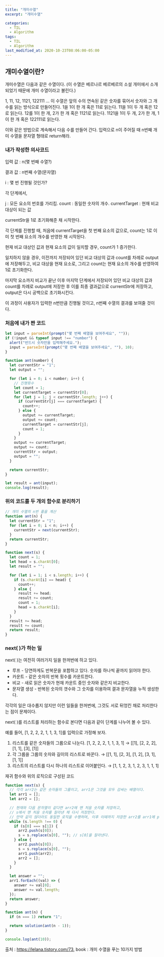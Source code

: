 ```yaml
---
title: "개미수열"
excerpt: "개미수열"

categories:
  - TIL
  - Algorithm
tags:
  - TIL
  - Algorithm
last_modified_at: 2020-10-23T08:06:00-05:00
---
```


## 개미수열이란?

개미수열은 다음과 같은 수열이다. (이 수열은 베르나르 베르베르의 소설 개미에서 소개되었기 때문에 개미 수열이라고 불린다.)

1, 11, 12, 1121, 122111 ... 이 수열은 앞의 수의 연속된 같은 숫자를 묶어서 숫자와 그 개수를 읽는 방식으로 만들어진다. 1을 1이 한 개 혹은 11로 읽는다. 11을 1이 두 개 혹은 12로 읽는다. 12를 1이 한 개, 2가 한 개 혹은 1121로 읽는다. 1121을 1이 두 개, 2가 한 개, 1이 한 개 혹은 122111로 읽는다.

이와 같은 방법으로 계속해서 다음 수를 만들어 간다. 입력으로 n이 주어질 때 n번째 개미 수열을 문자열 형태로 return해라.

### 내가 작성한 의사코드

입력 값 : n(몇 번째 수열?)

결과 값 : n번째 수열(문자열)

i : 몇 번 진행될 것인가?

각 단계에서,

j : 모든 요소의 번호를 가리킴. count : 동일한 숫자의 개수. currentTarget : 현재 비교 대상이 되는 값

currentStr을 1로 초기화해준 채 시작한다.

각 단계를 진행할 때, 처음에 currentTarget을 첫 번째 요소의 값으로, count는 1로 이미 첫 번째 요소의 개수를 반영한 채 시작된다.

현재 비교 대상인 값과 현재 요소의 값이 일치할 경우, count가 1 증가한다.

일치하지 않을 경우, 이전까지 저장되어 있던 비교 대상의 값과 count를 차례로 output에 저장해두고, 비교 대상을 현재 요소로, 그리고 count는 현재 요소의 개수를 반영하여 1로 초기화한다.

마지막 요소까지 비교가 끝난 이후 마지막 단계에서 저장되어 있던 비교 대상의 값과 count를 차례로 output에 저장한 후 이를 최종 결과값으로 currentStr에 저장하고, output은 다시 공백으로 초기화시킨다.

이 과정이 사용자가 입력한 n번만큼 진행될 것이고, n번째 수열의 결과를 보여줄 것이다.

### 처음에 내가 짠 코드

```jsx
let input = parseInt(prompt("몇 번째 배열을 보여주세요", ""));
if (!input && typeof input !== "number") {
  alert("반드시 숫자만을 입력해주세요.");
  input = parseInt(prompt("몇 번째 배열을 보여주세요", ""), 10);
}

function ant(number) {
  let currentStr = "1";
  let output = "";

  for (let i = 0; i < number; i++) {
    // 진행횟수
    let count = 1;
    let currentTarget = currentStr[0];
    for (let j = 1; j < currentStr.length; j++) {
      if (currentStr[j] === currentTarget) {
        count++;
      } else {
        output += currentTarget;
        output += count;
        currentTarget = currentStr[j];
        count = 1;
      }
    }
    output += currentTarget;
    output += count;
    currentStr = output;
    output = "";
  }

  return currentStr;
}

let result = ant(input);
console.log(result);
```

### 위의 코드를 두 개의 함수로 분리하기

```jsx
// 개미 수열의 n번 줄을 계산
function ant(n) {
  let currentStr = "1";
  for (let i = 0; i < n; i++) {
    currentStr = next(currentStr);
  }
  return currentStr;
}

function next(s) {
  let count = 1;
  let head = s.charAt[0];
  let result = "";

  for (let i = 1; i < s.length; i++) {
    if (s.charAt[i] == head) {
      count++;
    } else {
      result += head;
      result += count;
      count = 1;
      head = s.charAt[i];
    }
  }
  result += head;
  result += count;
  return result;
}
```

### next( )가 하는 일

next( )는 여전히 여러가지 일을 한꺼번에 하고 있다.

- 루프 - 당연하게도 반복문을 포함하고 있다. 숫자를 하나씩 끝까지 읽어야 한다.
- 카운트 - 같은 숫자의 반복 횟수를 카운트한다.
- 비교 - 새로 읽은 숫자가 현재 카운트 중인 숫자와 같은지 비교한다.
- 문자열 생성 - 반복된 숫자의 갯수와 그 숫자를 이용하여 결과 문자열을 누적 생성한다.

각각의 일은 대수롭지 않지만 이런 일들을 한꺼번에, 그것도 서로 뒤엉킨 채로 처리한다는 점이 문제이다.

next( )를 리스트를 처리하는 함수로 본다면 다음과 같이 단계를 나누어 볼 수 있다.

예를 들어, [1, 2, 2, 2, 1, 1, 3, 1]를 입력으로 가정해 보자.

1. 리스트를 같은 숫자들의 그룹으로 나눈다. [1, 2, 2, 2, 1, 1, 3, 1] → [[1], [2, 2, 2], [1, 1], [3], [1]]
2. 각 그룹을 그룹의 숫자와 길이의 리스트로 바꾼다. → [[1, 1], [2, 3], [1, 2], [3, 1], [1, 1]]
3. 리스트의 리스트를 다시 하나의 리스트로 이어붙인다. → [1, 1, 2, 3, 1, 2, 3, 1, 1, 1]

재귀 함수와 위의 로직으로 구성된 코드

```jsx
function next(s) {
  // 각각 arr2는 같은 숫자들의 그룹이고, arr1은 그것을 모두 감싸는 배열이다.
  let arr1 = [];
  let arr2 = [];

  // 현재와 다음 문자열이 같다면 arr2에 맨 처음 숫자를 저장하고,
  // s에서 맨 처음 숫자를 잘라낸 채 다시 저장한다.
  // 만약 같지 않더라도 동일한 로직을 수행하며, 이후 이때까지 저장한 arr2를 arr1에 push하고, arr2는 초기화한다.
  while (s.length !== 0) {
    if (s[0] === s[1]) {
      arr2.push(s[0]);
      s = s.replace(s[0], ""); // s[0]을 잘라낸다.
    } else {
      arr2.push(s[0]);
      s = s.replace(s[0], "");
      arr1.push(arr2);
      arr2 = [];
    }
  }

  let answer = "";
  arr1.forEach((val) => {
    answer += val[0];
    answer += val.length;
  });
  return answer;
}

function ant(n) {
  if (n === 1) return "1";

  return solution(ant(n - 1));
}

console.log(ant(10));
```

출처 : https://lelana.tistory.com/73, book : 개미 수열을 푸는 10가지 방법
